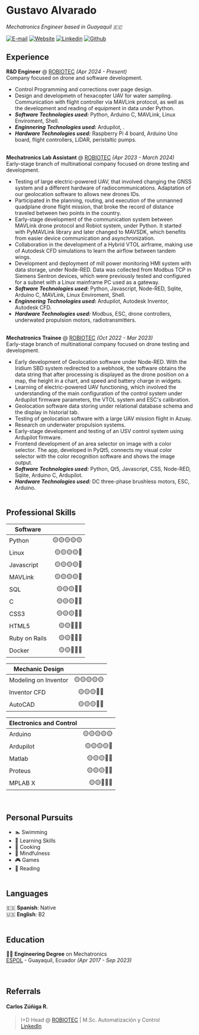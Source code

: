 # Gustavo Alvarado

*Mechatronics Engineer based in Guayaquil 🇪🇨* <br>

[![E-mail](https://img.shields.io/badge/E--mail-white?style=for-the-badge&logo=protonmail)](mailto:igoutta@protonmail.com) 
[![Website](https://img.shields.io/badge/CV-turquoise?style=for-the-badge&logo=githubpages&logoSize=auto)](https://igoutta.github.io/igoutta/) 
[![Linkedin](https://img.shields.io/badge/Linked--in-002c4f?style=for-the-badge&logo=linkedin)](https://www.linkedin.com/in/igoutta/) 
[![Github](https://img.shields.io/badge/Github-black?style=for-the-badge&logo=github)](https://github.com/igoutta/)

<!-- This content will not appear in the rendered Markdown -->

## Experience

**R&D Engineer** @ [ROBIOTEC](https://robiotec.ec/) *(Apr 2024 - Present)* <br>
Company focused on drone and software development.

- Control Programming and corrections over page design.
- Design and developmetn of hexacopter UAV for water sampling. Communication with flight controller via MAVLink protocol, as well as the development and reading of equipment in data under Python. 
- ***Software Technologies used:*** Python, Arduino C, MAVLink, Linux Enviroment, Shell.
- ***Enginnering Technologies used:*** Ardupilot, .
- ***Hardware Technologies used:*** Raspberry Pi 4 board, Arduino Uno board, flight controllers, LiDAR, peristaltic pumps.
<br><br>

**Mechatronics Lab Assistant** @ [ROBIOTEC](https://robiotec.ec/) *(Apr 2023 - March 2024)* <br>
Early-stage branch of multinational company focused on drone testing and development.

- Testing of large electric-powered UAV, that involved changing the GNSS system and a different hardware of radiocommunications. Adaptation of our geolocation software to allows new drones IDs.
- Participated in the planning, routing, and execution of the unmanned quadplane drone flight mission, that broke the record of distance traveled between two points in the country.
- Early-stage development of the communication system between MAVLink drone protocol and Robiot system, under Python. It started with PyMAVLink library and later changed to MAVSDK, which benefits from easier device communication and asynchronization.
- Collaboration in the development of a Hybrid VTOL airframe, making use of Autodesk CFD simulations to learn the airflow between tandem wings.
- Development and deployment of mill power monitoring HMI system with data storage, under Node-RED. Data was collected from Modbus TCP in Siemens Sentron devices, which were previously tested and configured for a subnet with a Linux mainframe PC used as a gateway.
- ***Software Technologies used:*** Python, Javascript, Node-RED, Sqlite, Arduino C, MAVLink, Linux Enviroment, Shell.
- ***Enginnering Technologies used:*** Ardupilot, Autodesk Inventor, Autodesk CFD.
- ***Hardware Technologies used:*** Modbus, ESC, drone controllers, underwated propulsion motors, radiotransmitters.
<br><br>

**Mechatronics Trainee** @ [ROBIOTEC](https://robiotec.ec/) *(Oct 2022 - Mar 2023)* <br>
Early-stage branch of multinational company focused on drone testing and development.

- Early development of Geolocation software under Node-RED. With the Iridium SBD system redirected to a webhook, the software obtains the data string that after processing is displayed as the drone position on a map, the height in a chart, and speed and battery charge in widgets.
- Learning of electric-powered UAV functioning, which involved the understanding of the main configuration of the control system under Ardupilot firmware parameters, the VTOL system and ESC's calibration.
- Geolocation software data storing under relational database schema and the display in historial tab.
- Testing of geolocation software with a large UAV mission flight in Azuay.
- Research on underwater propulsion systems.
- Early-stage development and testing of an USV control system using Ardupilot firmware.
- Frontend development of an area selector on image with a color selector. The app, developed in PyQt5, connects my visual color selector with the color recognition software and shows the image output.
- ***Software Technologies used:*** Python, Qt5, Javascript, CSS, Node-RED, Sqlite, Arduino C, Ardupilot.
- ***Hardware Technologies used:*** DC three-phase brushless motors, ESC, Arduino.
<br><br>

## Professional Skills

|Software      |            |
|--------------|-----------:|
|Python        |🟡🟡🟡🟡🟡|
|Linux         |🟡🟡🟡🟡🔵|
|Javascript    |🟡🟡🟡🟡🔵|
|MAVLink       |🟡🟡🟡🟡🔵|
|SQL           |🟡🟡🟡🔵🔵|
|C             |🟡🟡🟡🔵🔵|
|CSS3          |🟡🟡🟡🔵🔵|
|HTML5         |🟡🟡🔵🔵🔵|
|Ruby on Rails |🟡🟡🔵🔵🔵|
|Docker        |🟡🟡🔵🔵🔵|

|Mechanic Design      |            |
|---------------------|-----------:|
|Modeling on Inventor |🟡🟡🟡🟡🟡|
|Inventor CFD         |🟡🟡🟡🔵🔵|
|AutoCAD              |🟡🟡🟡🔵🔵|

|Electronics and Control|   |
|---------------|----------:|
|Arduino       |🟡🟡🟡🟡🟡|
|Ardupilot     |🟡🟡🟡🟡🔵|
|Matlab        |🟡🟡🟡🔵🔵|
|Proteus       |🟡🟡🟡🔵🔵|
|MPLAB X       |🟡🟡🔵🔵🔵|

<br>

## Personal Pursuits

- 🏊 Swimming 
- 📑 Learning Skills
- 🍳 Cooking
- 🧘 Mindfulness
- 🎮 Games
- 📖 Reading
<br><br>

## Languages

🇪🇸 **Spanish**: Native <br>
🇺🇸 **English**: B2
<br><br>

## Education

🧑‍💻 **Engineering Degree** on Mechatronics<br>
[ESPOL](https://www.espol.edu.ec/) - Guayaquil, Ecuador *(Apr 2017 - Sep 2023)* <br>
<br><br>

## Referrals

#### Carlos Zúñiga R.

> I+D Head @ [ROBIOTEC](https://robiotec.ec/) | M.Sc. Automatización y Control<br>
> [LinkedIn](https://www.linkedin.com/in/carlosazr/)

<br><br>
